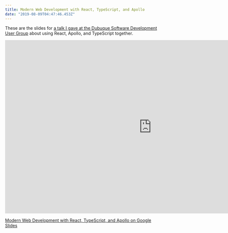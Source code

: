 ```yaml
---
title: Modern Web Development with React, TypeScript, and Apollo
date: "2019-08-09T04:47:46.453Z"
---
```


These are the slides for [a talk I gave at the Dubuque Software Development User Group](https://www.meetup.com/dbqINETA/events/263201144/) about using React, Apollo, and TypeScript together.

<iframe src="https://docs.google.com/presentation/d/e/2PACX-1vQpF4_6PVSsKFACNt4nf6ktQpkPx90lcMR0Irkz_AIhx08KodgVce-i29JEFnV_VXCxpqr0m_I4aC4w/embed?start=false&loop=false&delayms=3000" frameborder="0" width="960" height="569" allowfullscreen="true" mozallowfullscreen="true" webkitallowfullscreen="true"></iframe>

[Modern Web Development with React, TypeScript, and Apollo on Google Slides](https://nlsmith.com/rat-pack)
